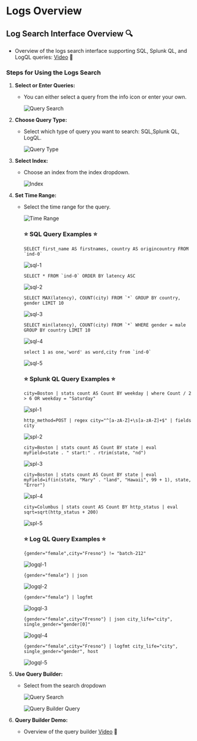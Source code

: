 # Logs Overview 

## Log Search Interface Overview 🔍

- Overview of the logs search interface supporting SQL, Splunk QL, and LogQL queries:
[Video](../static/img/query-overview.mp4) 👀

### Steps for Using the Logs Search

1. **Select or Enter Queries:**
   - You can either select a query from the info icon or enter your own.

      ![Query Search](../static/img/icon-query.png)

2. **Choose Query Type:**
   - Select which type of query you want to search: SQL,Splunk QL, LogQL.
     
      ![Query Type](../static/img/query-type.png)

3. **Select Index:**
   - Choose an index from the index dropdown.

      ![Index](../static/img/index-query.png)

4. **Set Time Range:**
   - Select the time range for the query.

      ![Time Range](../static/img/time-query.png)


      ### ⭐ SQL Query Examples ⭐
      ```
      SELECT first_name AS firstnames, country AS origincountry FROM `ind-0`
      ```
      ![sql-1](../static/img/sql-1.png)
      ```   
      SELECT * FROM `ind-0` ORDER BY latency ASC
      ```
      ![sql-2](../static/img/sql-2.png)
      ```
      SELECT MAX(latency), COUNT(city) FROM `*` GROUP BY country, gender LIMIT 10
      ```
      ![sql-3](../static/img/sql-3.png)
      ```
      SELECT min(latency), COUNT(city) FROM `*` WHERE gender = male GROUP BY country LIMIT 10
      ```
      ![sql-4](../static/img/sql-4.png)
      ```
      select 1 as one,'word' as word,city from `ind-0`
      ```
      ![sql-5](../static/img/sql-5.png)

      ### ⭐ Splunk QL Query Examples ⭐
      ```
      city=Boston | stats count AS Count BY weekday | where Count / 2 > 6 OR weekday = "Saturday"
      ```
      ![spl-1](../static/img/spl-1.png)
      ```
      http_method=POST | regex city="^[a-zA-Z]+\s[a-zA-Z]+$" | fields city
      ```
      ![spl-2](../static/img/spl-2.png)
      ```
      city=Boston | stats count AS Count BY state | eval myField=state . " start:" . rtrim(state, "nd")
      ```
      ![spl-3](../static/img/spl-3.png)
      ```
      city=Boston | stats count AS Count BY state | eval myField=if(in(state, "Mary" . "land", "Hawaii", 99 + 1), state, "Error")
      ```
      ![spl-4](../static/img/spl-4.png)
      ```
      city=Columbus | stats count AS Count BY http_status | eval sqrt=sqrt(http_status + 200)
      ```
      ![spl-5](../static/img/spl-5.png)

      ### ⭐ Log QL Query Examples ⭐
      ```
      {gender="female",city="Fresno"} != "batch-212"
      ```
      ![logql-1](../static/img/logql-1.png)
      ```
      {gender="female"} | json
      ```
      ![logql-2](../static/img/logql-2.png)
      ```
      {gender="female"} | logfmt
      ```
      ![logql-3](../static/img/logql-3.png)
      ```
      {gender="female",city="Fresno"} | json city_life="city", single_gender="gender[0]"
      ```
      ![logql-4](../static/img/logql-4.png)
      ```
      {gender="female",city="Fresno"} | logfmt city_life="city", single_gender="gender", host
      ```
      ![logql-5](../static/img/logql-5.png)

5. **Use Query Builder:**
   - Select from the search dropdown

      ![Query Search](../static/img/qb-search.png)

      ![Query Builder Query](../static/img/query-qb.png)

6. **Query Builder Demo:**
   - Overview of the query builder
   [Video](../static/img/query-builder-search.mp4) 👀